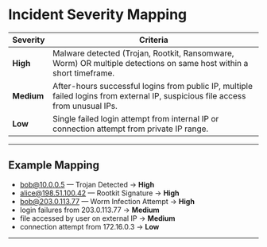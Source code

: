 # Incident Severity Mapping

| Severity | Criteria |
|----------|----------|
| **High** | Malware detected (Trojan, Rootkit, Ransomware, Worm) OR multiple detections on same host within a short timeframe. |
| **Medium** | After-hours successful logins from public IP, multiple failed logins from external IP, suspicious file access from unusual IPs. |
| **Low** | Single failed login attempt from internal IP or connection attempt from private IP range. |

---

## Example Mapping
- bob@10.0.0.5 — Trojan Detected → **High**
- alice@198.51.100.42 — Rootkit Signature → **High**
- bob@203.0.113.77 — Worm Infection Attempt → **High**
- login failures from 203.0.113.77 → **Medium**
- file accessed by user on external IP → **Medium**
- connection attempt from 172.16.0.3 → **Low**

---
